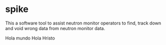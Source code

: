 spike
=====

This a software tool to assist neutron monitor operators to find, track down and
void wrong data from neutron monitor data.

Hola mundo
Hola Hristo
